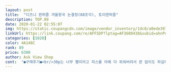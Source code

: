 ```yaml
---
layout: post 
title:  "디즈니 판퍼즐 겨울왕국 눈결정(88조각), 토이앤퍼즐" 
description: TOP.89 
date: 2020-01-22 02:55:07 
img: https://static.coupangcdn.com/image/vendor_inventory/1dc8/a0ede397350645799ee2b70382a02b91cfaf5fb785ad71424ac7f30b4841.jpg 
linkUrl: https://link.coupang.com/re/AFFSDP?lptag=AF3600438&subid=ahnPublicAsk&pageKey=218524595&itemId=676647215&vendorItemId=4743679477&traceid=V0-113-1592d72b1dccd9d0 
categories: [1020] 
color: 4A148C 
rank: 89 
price: 6300 
author: Ask View Shop 
cont:  "●구매후기●<br/>30p는 너무 빨리라고 피스를 아예 다 외워버려서 판 없이도 하길래 더 많은걸 찾다가 구매했어요<br/>42갤 딸아이 넘 좋아하네요~<br/>겨울왕국2  두번보고 이리 좋아해서<br/>교환하려다가 그냥 사용합니다<br/>근데 비닐에 담긴  판이 커서인지<br/>넘 좋아하고 집중하는 모습이 귀여워요~<br/>쉬운퍼즐하고 같이  구매했어요~<br/>아이 : 40개월 (4살)<br/>엄마 최고~~~~<br/>엄아 최고~~~<br/>이 퍼즐은 퍼즐면이 부드럽고 튼튼하네요~~  촉감이 마음에 들어요 그림도 여아들 좋아할만 하구요 ㅎ 퍼즐 조각만 안 잊어버리게 조심하고 있네요 ^^<br/>이거 또한 모양 보고 맞추더라고요 처음 해보는 88p라 조금 어려워 하고 집중도가 살짝 떨어지는 하는데 그래도 잘 하네요 그림도 예쁘고 생각보다 좋아요<br/>저는 그림 보고 찾는데 아이는 모양 보고 외워버리네요<br/>종이라서... <br/>.<br/>배송이 만족이 안돼네요~<br/>집에 신비아파트 117 피스 퍼즐 있는데 잼있어 하더라구요 근데 겨울왕국 캐릭터도 좋아해서 샀는데 확실히 88피스라 금방 맞추긴 하네요 처음엔 눈꽃 모양이 비슷비슷해서 헷갈리는지 조금 시간이 걸렸지만 한 번 맞추고 나서는 잘하네요 조금 큰 연령의 아이들은 시시할 수도 있겠는데용? ㅋ<br/>집콕 중인 7살 딸램을 위해 구매했어요<br/>판이 두줄로 접힐 라고 하네요~(사진첨부)<br/>평상시꺼보다 10조각 이상 많은거네요~<br/>30p는 너무 빨리라고 피스를 아예 다 외워버려서 판 없이도 하길래 더 많은걸 찾다가 구매했어요<br/>42갤 딸아이 넘 좋아하네요~<br/>겨울왕국2  두번보고 이리 좋아해서<br/>교환하려다가 그냥 사용합니다<br/>근데 비닐에 담긴  판이 커서인지<br/>넘 좋아하고 집중하는 모습이 귀여워요~<br/>쉬운퍼즐하고 같이  구매했어요~<br/>아이 : 40개월 (4살)<br/>엄마 최고~~~~<br/>엄아 최고~~~<br/>이 퍼즐은 퍼즐면이 부드럽고 튼튼하네요~~  촉감이 마음에 들어요 그림도 여아들 좋아할만 하구요 ㅎ 퍼즐 조각만 안 잊어버리게 조심하고 있네요 ^^<br/>이거 또한 모양 보고 맞추더라고요 처음 해보는 88p라 조금 어려워 하고 집중도가 살짝 떨어지는 하는데 그래도 잘 하네요 그림도 예쁘고 생각보다 좋아요<br/>저는 그림 보고 찾는데 아이는 모양 보고 외워버리네요<br/>종이라서... <br/>.<br/>배송이 만족이 안돼네요~<br/>집에 신비아파트 117 피스 퍼즐 있는데 잼있어 하더라구요 근데 겨울왕국 캐릭터도 좋아해서 샀는데 확실히 88피스라 금방 맞추긴 하네요 처음엔 눈꽃 모양이 비슷비슷해서 헷갈리는지 조금 시간이 걸렸지만 한 번 맞추고 나서는 잘하네요 조금 큰 연령의 아이들은 시시할 수도 있겠는데용? ㅋ<br/>집콕 중인 7살 딸램을 위해 구매했어요<br/>판이 두줄로 접힐 라고 하네요~(사진첨부)<br/>평상시꺼보다 10조각 이상 많은거네요~<br/>30p는 너무 빨리라고 피스를 아예 다 외워버려서 판 없이도 하길래 더 많은걸 찾다가 구매했어요<br/>42갤 딸아이 넘 좋아하네요~<br/>겨울왕국2  두번보고 이리 좋아해서<br/>교환하려다가 그냥 사용합니다<br/>근데 비닐에 담긴  판이 커서인지<br/>넘 좋아하고 집중하는 모습이 귀여워요~<br/>쉬운퍼즐하고 같이  구매했어요~<br/>아이 : 40개월 (4살)<br/>엄마 최고~~~~<br/>엄아 최고~~~<br/>이 퍼즐은 퍼즐면이 부드럽고 튼튼하네요~~  촉감이 마음에 들어요 그림도 여아들 좋아할만 하구요 ㅎ 퍼즐 조각만 안 잊어버리게 조심하고 있네요 ^^<br/>이거 또한 모양 보고 맞추더라고요 처음 해보는 88p라 조금 어려워 하고 집중도가 살짝 떨어지는 하는데 그래도 잘 하네요 그림도 예쁘고 생각보다 좋아요<br/>저는 그림 보고 찾는데 아이는 모양 보고 외워버리네요<br/>종이라서... <br/>.<br/>배송이 만족이 안돼네요~<br/>집에 신비아파트 117 피스 퍼즐 있는데 잼있어 하더라구요 근데 겨울왕국 캐릭터도 좋아해서 샀는데 확실히 88피스라 금방 맞추긴 하네요 처음엔 눈꽃 모양이 비슷비슷해서 헷갈리는지 조금 시간이 걸렸지만 한 번 맞추고 나서는 잘하네요 조금 큰 연령의 아이들은 시시할 수도 있겠는데용? ㅋ<br/>집콕 중인 7살 딸램을 위해 구매했어요<br/>판이 두줄로 접힐 라고 하네요~(사진첨부)<br/>평상시꺼보다 10조각 이상 많은거네요~<br/>" 
---
```

